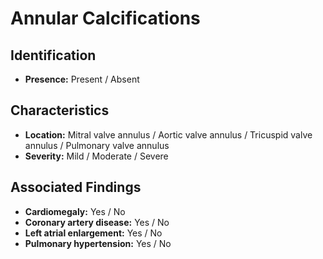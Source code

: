 
# Annular Calcifications

## Identification

- **Presence:** Present / Absent

## Characteristics

- **Location:** Mitral valve annulus / Aortic valve annulus / Tricuspid valve annulus / Pulmonary valve annulus
- **Severity:** Mild / Moderate / Severe

## Associated Findings

- **Cardiomegaly:** Yes / No
- **Coronary artery disease:** Yes / No
- **Left atrial enlargement:** Yes / No
- **Pulmonary hypertension:** Yes / No
